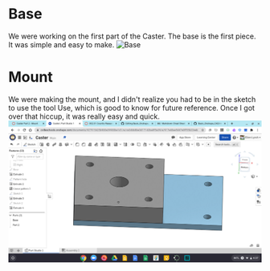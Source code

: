 # Base
We were working on the first part of the Caster. The base is the first piece. 
It was simple and easy to make. 
![Base](images/Base.jpj)

# Mount
We were making the mount, and I didn't realize you had to be in the sketch to use the tool Use, which is good to know for future reference. Once I got over that hiccup, it was really easy and quick. 
![Mount](images/mount.png)


